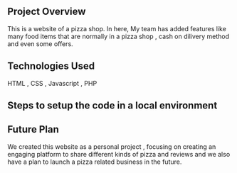 ## Project Overview 
  This is a website of a pizza shop. In here, My team has added features like many food items that are normally in a pizza shop , cash on dilivery method and even some offers.

## Technologies Used
  HTML , CSS , Javascript , PHP

## Steps to setup the code in a local environment

## Future Plan
  We created this website as a personal project , focusing on creating an engaging platform to share different kinds of pizza and reviews and we also have a plan to 
  launch a pizza related business in the future.
